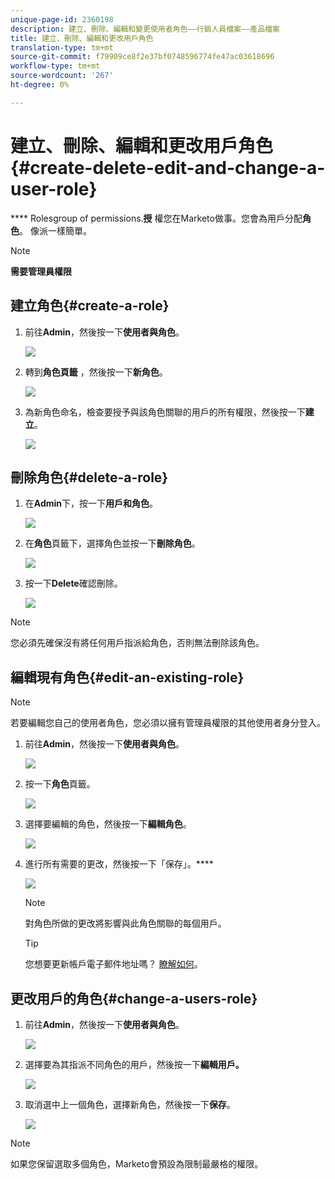 ```yaml
---
unique-page-id: 2360198
description: 建立、刪除、編輯和變更使用者角色——行銷人員檔案——產品檔案
title: 建立、刪除、編輯和更改用戶角色
translation-type: tm+mt
source-git-commit: f79909ce8f2e37bf0748596774fe47ac03618696
workflow-type: tm+mt
source-wordcount: '267'
ht-degree: 0%

---
```



# 建立、刪除、編輯和更改用戶角色{#create-delete-edit-and-change-a-user-role}

**** Rolesgroup of permissions.**授** 權您在Marketo做事。您會為用戶分配&#x200B;**角色**。 像派一樣簡單。

>[!NOTE]
>
>**需要管理員權限**

## 建立角色{#create-a-role}

1. 前往&#x200B;**Admin**，然後按一下&#x200B;**使用者與角色**。

   ![](assets/image2014-9-16-13-3a29-3a48.png)

1. 轉到&#x200B;**角色頁籤** ，然後按一下&#x200B;**新角色**。

   ![](assets/image2014-9-16-13-3a30-3a0.png)

1. 為新角色命名，檢查要授予與該角色關聯的用戶的所有權限，然後按一下&#x200B;**建立**。

   ![](assets/image2014-9-16-13-3a31-3a19.png)

## 刪除角色{#delete-a-role}

1. 在&#x200B;**Admin**&#x200B;下，按一下&#x200B;**用戶和角色**。

   ![](assets/image2014-9-16-13-3a31-3a42.png)

1. 在&#x200B;**角色**&#x200B;頁籤下，選擇角色並按一下&#x200B;**刪除角色**。

   ![](assets/image2014-9-16-13-3a31-3a56.png)

1. 按一下&#x200B;**Delete**&#x200B;確認刪除。

   ![](assets/image2014-9-16-13-3a32-3a25.png)

>[!NOTE]
>
>您必須先確保沒有將任何用戶指派給角色，否則無法刪除該角色。

## 編輯現有角色{#edit-an-existing-role}

>[!NOTE]
>
>若要編輯您自己的使用者角色，您必須以擁有管理員權限的其他使用者身分登入。

1. 前往&#x200B;**Admin**，然後按一下&#x200B;**使用者與角色**。

   ![](assets/image2014-9-16-13-3a34-3a2.png)

1. 按一下&#x200B;**角色**&#x200B;頁籤。

   ![](assets/image2014-9-16-13-3a34-3a22.png)

1. 選擇要編輯的角色，然後按一下&#x200B;**編輯角色**。

   ![](assets/image2014-9-16-13-3a34-3a37.png)

1. 進行所有需要的更改，然後按一下「保存」。****

   ![](assets/image2014-9-16-13-3a35-3a16.png)

   >[!NOTE]
   >
   >對角色所做的更改將影響與此角色關聯的每個用戶。

   >[!TIP]
   >
   >您想要更新帳戶電子郵件地址嗎？ [瞭解如何](/help/marketo/product-docs/administration/settings/edit-account-settings.md)。

## 更改用戶的角色{#change-a-users-role}

1. 前往&#x200B;**Admin**，然後按一下&#x200B;**使用者與角色**。

   ![](assets/image2014-9-16-13-3a35-3a49.png)

1. 選擇要為其指派不同角色的用戶，然後按一下&#x200B;**編輯用戶。**

   ![](assets/image2014-9-16-13-36-8.png)

1. 取消選中上一個角色，選擇新角色，然後按一下&#x200B;**保存**。

   ![](assets/image2014-9-16-13-3a36-3a35.png)

>[!NOTE]
>
>如果您保留選取多個角色，Marketo會預設為限制最嚴格的權限。
